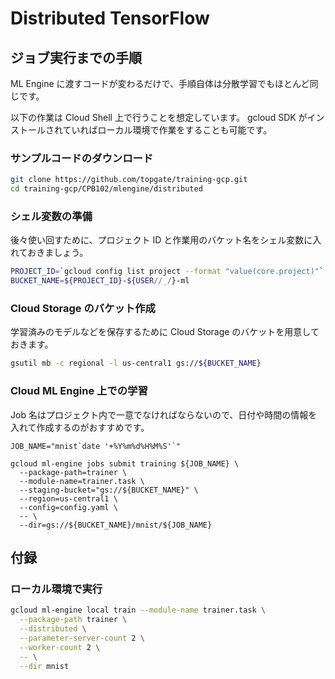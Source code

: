 # Distributed TensorFlow

## ジョブ実行までの手順

ML Engine に渡すコードが変わるだけで、手順自体は分散学習でもほとんど同じです。

以下の作業は Cloud Shell 上で行うことを想定しています。
gcloud SDK がインストールされていればローカル環境で作業をすることも可能です。

### サンプルコードのダウンロード

```sh
git clone https://github.com/topgate/training-gcp.git
cd training-gcp/CPB102/mlengine/distributed
```

### シェル変数の準備

後々使い回すために、プロジェクト ID と作業用のバケット名をシェル変数に入れておきましょう。

```sh
PROJECT_ID=`gcloud config list project --format "value(core.project)"`
BUCKET_NAME=${PROJECT_ID}-${USER//_/}-ml
```

### Cloud Storage のバケット作成

学習済みのモデルなどを保存するために Cloud Storage のバケットを用意しておきます。

```sh
gsutil mb -c regional -l us-central1 gs://${BUCKET_NAME}
```

### Cloud ML Engine 上での学習

Job 名はプロジェクト内で一意でなければならないので、日付や時間の情報を入れて作成するのがおすすめです。

```
JOB_NAME="mnist`date '+%Y%m%d%H%M%S'`"

gcloud ml-engine jobs submit training ${JOB_NAME} \
  --package-path=trainer \
  --module-name=trainer.task \
  --staging-bucket="gs://${BUCKET_NAME}" \
  --region=us-central1 \
  --config=config.yaml \
  -- \
  --dir=gs://${BUCKET_NAME}/mnist/${JOB_NAME}
```

## 付録

### ローカル環境で実行

```sh
gcloud ml-engine local train --module-name trainer.task \
  --package-path trainer \
  --distributed \
  --parameter-server-count 2 \
  --worker-count 2 \
  -- \
  --dir mnist
```
